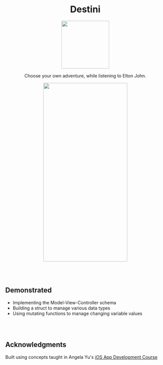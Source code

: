 <h1 align="center"> Destini </h1>

<p align="center">
<img width="150" height="150" img src="https://user-images.githubusercontent.com/67071345/86158305-743d9680-babd-11ea-82c1-5fcecf9c8edc.png">
</p>

<p align="center">
Choose your own adventure, while listening to Elton John.
</p>

<p align="center">
<img width="264" height="561" img src="https://user-images.githubusercontent.com/67071345/86158976-77855200-babe-11ea-943b-20be376891c8.gif">
</p>

<br/>
<br/>

## Demonstrated
- Implementing the Model-View-Controller schema
- Building a struct to manage various data types
- Using mutating functions to manage changing variable values

<br/>
<br/>

## Acknowledgments
Built using concepts taught in Angela Yu's [iOS App Development Course](https://www.udemy.com/course/ios-13-app-development-bootcamp/)
